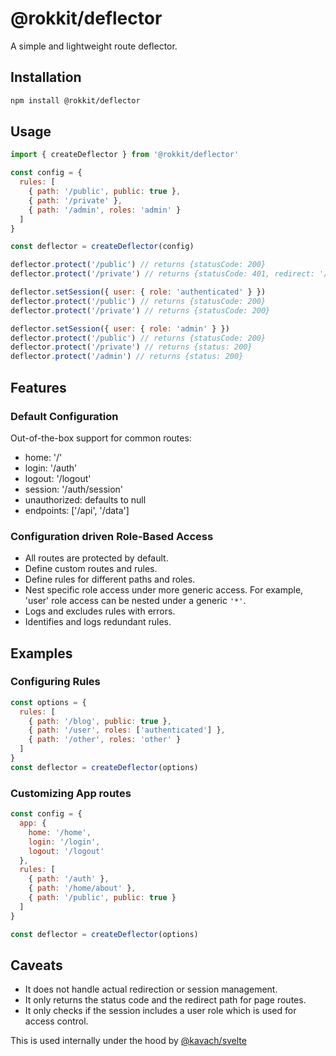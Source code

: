 # @rokkit/deflector

A simple and lightweight route deflector.

## Installation

```bash
npm install @rokkit/deflector
```

## Usage

```js
import { createDeflector } from '@rokkit/deflector'

const config = {
  rules: [
    { path: '/public', public: true },
    { path: '/private' },
    { path: '/admin', roles: 'admin' }
  ]
}

const deflector = createDeflector(config)

deflector.protect('/public') // returns {statusCode: 200}
deflector.protect('/private') // returns {statusCode: 401, redirect: '/auth'}

deflector.setSession({ user: { role: 'authenticated' } })
deflector.protect('/public') // returns {statusCode: 200}
deflector.protect('/private') // returns {statusCode: 200}

deflector.setSession({ user: { role: 'admin' } })
deflector.protect('/public') // returns {statusCode: 200}
deflector.protect('/private') // returns {status: 200}
deflector.protect('/admin') // returns {status: 200}
```

## Features

### Default Configuration

Out-of-the-box support for common routes:

- home: '/'
- login: '/auth'
- logout: '/logout'
- session: '/auth/session'
- unauthorized: defaults to null
- endpoints: ['/api', '/data']

### Configuration driven Role-Based Access

- All routes are protected by default.
- Define custom routes and rules.
- Define rules for different paths and roles.
- Nest specific role access under more generic access. For example, 'user' role access can be nested under a generic `'*'`.
- Logs and excludes rules with errors.
- Identifies and logs redundant rules.

## Examples

### Configuring Rules

```js
const options = {
  rules: [
    { path: '/blog', public: true },
    { path: '/user', roles: ['authenticated'] },
    { path: '/other', roles: 'other' }
  ]
}
const deflector = createDeflector(options)
```

### Customizing App routes

```js
const config = {
  app: {
    home: '/home',
    login: '/login',
    logout: '/logout'
  },
  rules: [
    { path: '/auth' },
    { path: '/home/about' },
    { path: '/public', public: true }
  ]
}

const deflector = createDeflector(options)
```

## Caveats

- It does not handle actual redirection or session management.
- It only returns the status code and the redirect path for page routes.
- It only checks if the session includes a user role which is used for access control.

This is used internally under the hood by [@kavach/svelte](../svelte)

